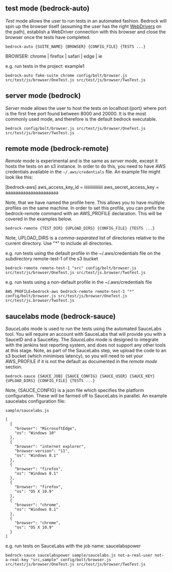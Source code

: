 ## test mode (bedrock-auto)

*Test* mode allows the user to run tests in an automated fashion. Bedrock will spin up the browser tiself (assuming the user has the right [WebDrivers](webdrivers.md) on the path),
establish a WebDriver connection with this browser and close the browser once the tests have completed.

`bedrock-auto {SUITE_NAME} {BROWSER} {CONFIG_FILE} {TESTS ...}`

BROWSER: chrome | firefox | safari | edge | ie

e.g. run tests in the project: example1

`bedrock-auto fake-suite chrome config/bolt/browser.js src/test/js/browser/OneTest.js src/test/js/browser/TwoTest.js`



## server mode (bedrock)

*Server* mode allows the user to host the tests on localhost:{port} where port is the first free port found between 8000 and 20000. It is the most commonly used
mode, and therefore is the default bedrock executable.

`bedrock config/bolt/browser.js src/test/js/browser/OneTest.js src/test/js/browser/TwoTest.js`



## remote mode (bedrock-remote)

*Remote* mode is experimental and is the same as *server* mode, except it hosts the tests on an s3 instance. In order to do this, you need to have AWS credentials
available in the `~/.aws/credentials` file. An example file might look like this:

[bedrock-aws]
aws_access_key_id = iiiiiiiiiiiiiiiii
aws_secret_access_key = aaaaaaaaaaaaaaaaaaaaa

Note, that we have named the profile here. This allows you to have multiple profiles on the same machine. In order to set this profile, you can prefix the bedrock-remote command with
an AWS_PROFILE declaration. This will be covered in the examples below.

`bedrock-remote {TEST_DIR} {UPLOAD_DIRS} {CONFIG_FILE} {TESTS ...}`

Note, UPLOAD_DIRS is a *comma-separated* list of directories relative to the current directory. Use "*" to include all directories.

e.g. run tests using the default profile in the ~/.aws/credentials file on the subdirectory remote-test-1 of the s3 bucket

`bedrock-remote remote-test-1 "src" config/bolt/browser.js src/test/js/browser/OneTest.js src/test/js.browser/TwoTest.js`

e.g. run tests using a non-default profile in the ~/.aws/credentials file

`AWS_PROFILE=bedrock-aws bedrock-remote remote-test-1 "*" config/bolt/browser.js src/test/js/browser/OneTest.js src/test/js.browser/TwoTest.js`



## saucelabs mode (bedrock-sauce)

*SauceLabs* mode is used to run the tests using the automated SauceLabs tool. You will require an account with SauceLabs that will provide you with a SauceID and a SauceKey. The *SauceLabs*
mode is designed to integrate with the jenkins test reporting system, and does not support any other tools at this stage. Note, as part of the SauceLabs step, we upload the code to an s3
bucket (which minimises latency), so you will need to set your AWS_PROFILE if it is not the default as documented in the *remote mode* section.

`bedrock-sauce {SAUCE_JOB} {SAUCE_CONFIG} {SAUCE_USER} {SAUCE_KEY} {UPLOAD_DIRS} {CONFIG_FILE} {TESTS ...}`

Note, {SAUCE_CONFIG} is a json file which specifies the platform configuration. These will be farmed off to SauceLabs in parallel. An example saucelabs configuration file:

`sample/saucelabs.js`
```
[
  {
    "browser": "MicrosoftEdge",
    "os": "Windows 10"
  },
  {
    "browser": "internet explorer",
    "browser-version": "11",
    "os": "Windows 8.1"
  },
  {
    "browser": "firefox",
    "os": "Windows 8.1"
  },
  {
    "browser": "firefox",
    "os": "OS X 10.9"
  },
  {
    "browser": "chrome",
    "os": "Windows 8.1"
  },
  {
    "browser": "chrome",
    "os": "OS X 10.9"
  }
]
```

e.g. run tests on SauceLabs with the job name: saucelabspower

`bedrock-sauce saucelabspower sample/saucelabs.js not-a-real-user not-a-real-key "src,sample" config/bolt/browser.js src/test/js/browser/OneTest.js src/test/js/browser/TwoTest.js`
